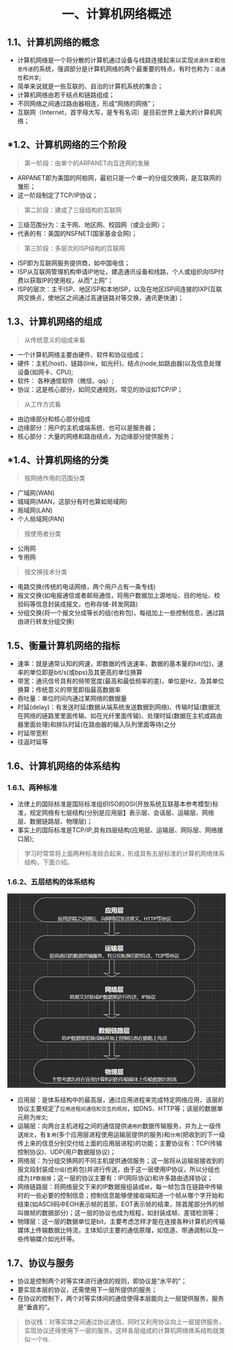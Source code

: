 # <center>一、计算机网络概述
## 1.1、计算机网络的概念
* 计算机网络是一个将分散的计算机通过设备与线路连接起来以实现`资源共享`和`信息传递`的系统，强调部分是计算机网络的两个最重要的特点，有时也称为：`连通性`和`共享`;
* 简单来说就是一些互联的、自治的计算机系统的集合；
* 计算机网络由若干结点和链路组成；
* 不同网络之间通过路由器相连，形成“网络的网络”；
* 互联网（Internet，首字母大写，是专有名词）是目前世界上最大的计算机网络；
## *1.2、计算机网络的三个阶段
> 第一阶段：由单个的ARPANET向互连网的发展
* ARPANET即为美国的阿帕网，最初只是一个单一的分组交换网，是互联网的雏形；
* 这一阶段制定了TCP/IP协议；
> 第二阶段：建成了三级结构的互联网
* 三级范围分为：主干网、地区网、校园网（或企业网）；
* 代表的有：美国的NSFNET(国家基金会网)；
> 第三阶段：多层次的ISP结构的互联网
* ISP即为互联网服务提供商，如中国电信；
* ISP从互联网管理机构申请IP地址，建造通讯设备和线路，个人或组织向ISP付费以获取IP的使用权，从而“上网”；
* ISP的层次：主干ISP、地区ISP和本地ISP，以及在地区ISP间连接的IXP(互联网交换点，使地区之间通过高速链路对等交换，通讯更快速)；
## 1.3、计算机网络的组成
> 从传统意义的组成来看
* 一个计算机网络主要由硬件、软件和协议组成；     
* 硬件：主机(host)、链路(link，如光纤)、结点(node,如路由器)以及信息处理设备(如网卡、CPU);
* 软件： 各种通信软件（微信、qq）;       
* 协议：这是核心部分，如同交通规则，常见的协议如TCP/IP；      
> 从工作方式看
* 由边缘部分和核心部分组成
* 边缘部分：用户的主机或端系统、也可以是服务器；
* 核心部分：大量的网络和路由结点，为边缘部分提供服务；    
## *1.4、计算机网络的分类
> 按网络作用的范围分类
* 广域网(WAN)
* 城域网(MAN，这部分有时也算如局域网)
* 局域网(LAN)
* 个人局域网(PAN)
> 按使用者分类
* 公用网
* 专用网
> 按交换技术分类
* 电路交换(传统的电话网络，两个用户占有一条专线)
* 报文交换(如电报通信或者邮局通信，将用户数据加上源地址、目的地址、校验码等信息封装成报文，也称存储-转发网路)
* 分组交换(将一个报文分成等长的组(也称包)，每组加上一些控制信息，通过路由进行转发分组交换)
## 1.5、衡量计算机网络的指标
* 速率：就是通常认知的网速，即数据的传送速率，数据的基本量的bit(位)，速率的单位即是bit/s(或bps)及其更高的单位换算
* 带宽：通讯信号具有的频带宽度(最高和最低频率的差)，单位是Hz，及其单位换算；传统意义的带宽即指最高数据率
* 吞吐量：单位时间内通过某网络的数据量
* 时延(delay)：有发送时延(数据从端系统发送数据到网络)、传输时延(数据流在网络的链路里里面传输、如在光纤里面传输)、处理时延(数据在主机或路由器里面处理)和排队时延(在路由器的输入队列里面等待)之分
* 时延带宽积
* 往返时延等
## 1.6、计算机网络的体系结构
### 1.6.1、两种标准
* 法律上的国际标准是国际标准组织ISO的OSI(开放系统互联基本参考模型)标准，规定网络有七层结构(分别是应用层】表示层、会话层、运输层、网络层、数据链路层、物理层)；
* 事实上的国际标准是TCP/IP,具有四层结构(应用层、运输层、网际层、网络接口层);
> 学习时常常将上面两种标准综合起来，形成具有五层标准的计算机网络体系结构，下面介绍。
### 1.6.2、五层结构的体系结构
![](all_picture/网络五层机构.png)    
* 应用层：是体系结构中的最高层，通过应用进程来完成特定网络应用，该层的协议主要规定了`应用进程间通信和交互的规则`，如DNS、HTTP等；该层的数据单元称为`报文`;
* 运输层：向两台主机进程之间的通信提供`通用的`数据传输服务，并为上一级传送`报文`，有`复用`(多个应用层进程使用运输层提供的服务)和`分用`(把收到的下一级传上来的信息分别交付给上面的应用层进程)的功能；主要协议有：TCP(传输控制协议)、UDP(用户数据报协议)；
* 网络层：为分组交换网的不同主机提供通信服务；这一层将从运输层接收到的报文段封装成`分组`(也称包)并进行传送，由于这一层使用IP协议，所以分组也成为`IP数据报`；这一层的协议主要有：IP(网际协议)和许多路由选择协议；
* 网络链路层：将网络层交下来的IP数据报组装成`帧`，每一帧包含在链路中传输时的一些必要的控制信息；控制信息能够使接收端知道一个帧从哪个字开始和结束(如ASCII码中EOH表示帧的首部，EOT表示帧的结束，除首尾部分外的帧叫做帧的数据部分)；这一层的协议也成为规程，如封装成帧、差错检测等；
* 物理层：这一层的数据单位是bit，主要考虑怎样才能在连接各种计算机的传输媒体上传输数据比特流，主体知识主要的通信原理，如信道、带通调制以及一些传输媒介如光纤等。
## 1.7、协议与服务
* 协议是控制两个对等实体进行通信的规则，即协议是“水平的”；
* 要实现本层的协议，还需使用下一层所提供的服务；
* 在协议的控制下，两个对等实体间的通信使得本层能向上一层提供服务，服务是“垂直的”。
> 协议栈：对等实体之间通过协议通信，同时又利用协议向上一层提供服务，实现协议还得使用下一层的服务，这样各层组成的计算机网络体系结构就类似一个`栈`.